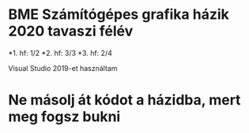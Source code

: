 # BME Számítógépes grafika házik 2020 tavaszi félév
 *1. hf: 1/2
 *2. hf: 3/3
 *3. hf: 2/4

Visual Studio 2019-et használtam

# Ne másolj át kódot a házidba, mert meg fogsz bukni